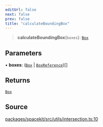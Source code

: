 ```yaml
---
editUrl: false
next: false
prev: false
title: "calculateBoundingBox"
---
```


> **calculateBoundingBox**(`boxes`): [`Box`](../type-aliases/Box.md)

## Parameters

• **boxes**: ([`Box`](../type-aliases/Box.md) \| [`BoxReference`](../type-aliases/BoxReference.md))[]

## Returns

[`Box`](../type-aliases/Box.md)

## Source

[packages/spacekit/src/utils/intersection.ts:10](https://github.com/nodenogg-in/alpha-p2p/blob/a4d5eff/packages/spacekit/src/utils/intersection.ts#L10)

